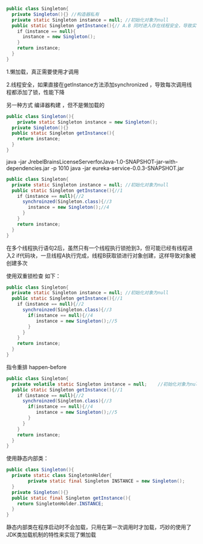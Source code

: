 ```java
public class Singleton{
  private Singleton(){}	//构造器私有
  private static Singleton instance = null;	//初始化对象为null
  public static Singleton getInstance(){// A.B 同时进入存在线程安全，导致实例化多次
    if（instance == null){
      instance = new Singleton();
    }
    return instance;
  }
}
```

1.懒加载，真正需要使用才调用

2.线程安全，如果直接在getInstance方法添加synchronized ，导致每次调用线程都添加了锁，性能下降

另一种方式 编译器构建 ，但不是懒加载的

```java
public class Singleton(){
 	private static Singleton instance = new Singleton();
  private Singleton(){}
  public static Singleton getInstance(){
    return instance;
  }
}
```

java -jar JrebelBrainsLicenseServerforJava-1.0-SNAPSHOT-jar-with-dependencies.jar -p 1010
java -jar eureka-service-0.0.3-SNAPSHOT.jar
```java
public class Singleton{
  private static Singleton instance = null;	//初始化对象为null
  public static Singleton getInstance(){//1
    if（instance == null){//2
      synchroinzed(Singleton.class){//3
        instance = new Singleton();//4
      }
    }
    return instance;
  }
}
```

在多个线程执行语句2后，虽然只有一个线程执行锁抢到3，但可能已经有线程进入2 if代码块，一旦线程A执行完成，线程B获取锁进行对象创建，这样导致对象被创建多次



使用双重锁检查 如下：

```java
public class Singleton{
  private static Singleton instance = null;	//初始化对象为null
  public static Singleton getInstance(){//1
    if（instance == null){//2
      synchroinzed(Singleton.class){//3
        if(instance == null){//4
           instance = new Singleton();//5
        }
      }
    }
    return instance;
  }
}
```

指令重排 happen-before



```java
public class Singleton{
  private volatile static Singleton instance = null;	//初始化对象为null
  public static Singleton getInstance(){//1
    if（instance == null){//2
      synchroinzed(Singleton.class){//3
        if(instance == null){//4
           instance = new Singleton();//5
        }
      }
    }
    return instance;
  }
}
```

使用静态内部类：

```java
public class Singleton(){
  private static class SingletonHolder{
    	private static final Singleton INSTANCE = new Singleton();
  }
  private Singleton(){}
  public static final Singleton getInstance(){
    return SingletonHolder.INSTANCE;
  }
}
```
静态内部类在程序启动时不会加载，只用在第一次调用时才加载，巧妙的使用了JDK类加载机制的特性来实现了懒加载